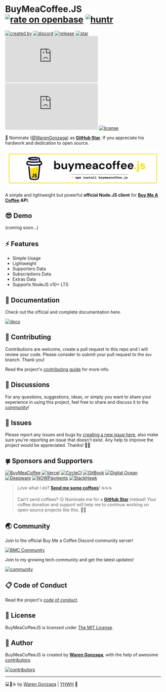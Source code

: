 # BuyMeaCoffee.JS [![rate on openbase](https://badges.openbase.com/js/rating/buymeacoffee.js.svg)](https://openbase.com/js/buymeacoffee.js?utm_source=embedded&utm_medium=badge&utm_campaign=rate-badge) [![huntr](https://cdn.huntr.dev/huntr_security_badge_mono.svg)](https://huntr.dev)

[![created by](https://img.shields.io/badge/created%20by-Waren%20Gonzaga-blue.svg?longCache=true&style=flat-square)](https://github.com/warengonzaga) [![discord](https://img.shields.io/discord/659684980137656340?color=%235865F2&label=discord&logo=discord&logoColor=white&style=flat-square)](https://wrngnz.ga/discord) [![release](https://img.shields.io/github/release/warengonzaga/buymeacoffee.js.svg?style=flat-square)](https://github.com/warengonzaga/buymeacoffee.js/releases) [![star](https://img.shields.io/github/stars/warengonzaga/buymeacoffee.js.svg?style=flat-square)](https://github.com/warengonzaga/buymeacoffee.js/stargazers) ![size](https://img.shields.io/github/size/warengonzaga/buymeacoffee.js/dist/main.js?color=green&style=flat-square) ![npm downloads](https://img.shields.io/npm/dt/buymeacoffee.js?color=red&style=flat-square) [![license](https://img.shields.io/github/license/warengonzaga/buymeacoffee.js.svg?style=flat-square)](https://github.com/warengonzaga/buymeacoffee.js/blob/main/LICENSE)

📢 Nominate ([@WarenGonzaga](https://warengonzaga.com)) as **[GitHub Star](https://stars.github.com/nominate)**. If you appreciate his hardwork and dedication to open source.

[![repo banner](.github/img/repo_banner.png)](https://buymeacoffee.js.org)

A simple and lightweight but powerful **official Node.JS client** for **[Buy Me A Coffee](https://buymeacoff.ee/?via=WarenGonzaga) API**.

## 😎 Demo

(coming soon...)

## ⚡ Features

- Simple Usage
- Lightweight
- Supporters Data
- Subscriptions Data
- Extras Data
- Supports NodeJS v10+ LTS

## 📖 Documentation

Check out the official and complete documentation here.

[![docs](https://img.shields.io/badge/docs-docs.warengonzaga.com/buymeacoffeejs-blue.svg?longCache=true&style=for-the-badge)](https://docs.warengonzaga.com/buymeacoffeejs)

## 🎯 Contributing

Contributions are welcome, create a pull request to this repo and I will review your code. Please consider to submit your pull request to the `dev` branch. Thank you!

Read the project's [contributing guide](./CONTRIBUTING.md) for more info.

## 💬 Discussions

For any questions, suggestions, ideas, or simply you want to share your experience in using this project, feel free to share and discuss it to the [community](https://github.com/warengonzaga/buymeacofee.js/discussions)!

## 🐛 Issues

Please report any issues and bugs by [creating a new issue here](https://github.com/warengonzaga/buymeacoffee.js/issues/new), also make sure you're reporting an issue that doesn't exist. Any help to improve the project would be appreciated. Thanks! 🙏✨

## 🍀 Sponsors and Supporters

[![BuyMeaCoffee](https://img.shields.io/badge/Buymeacoffee-%23FFDD00.svg?&style=for-the-badge&logo=buy-me-a-coffee&logoColor=black)](https://buymeacoff.ee/warengonzaga) [![Vercel](https://img.shields.io/badge/Vercel-%23000.svg?&style=for-the-badge&logo=vercel&logoColor=white)](https://vercel.com) [![CircleCI](https://img.shields.io/badge/CircleCI-%23000.svg?&style=for-the-badge&logo=CircleCI&logoColor=white)](https://vercel.com) [![GitBook](https://img.shields.io/badge/GitBook-%233884FF.svg?&style=for-the-badge&logo=gitbook&logoColor=white)](https://gitbook.io) [![Digital Ocean](https://img.shields.io/badge/Digital%20Ocean-%230080ff.svg?&style=for-the-badge&logo=digitalocean&logoColor=white)](https://digitalocean.com) [![Deepware](https://img.shields.io/badge/deepware-%23cb2653.svg?&style=for-the-badge&logoColor=white)](https://deepware.ai/) [![NOWPayments](https://img.shields.io/badge/NOWPayments-%2364ACFF.svg?&style=for-the-badge&logoColor=white)](https://nowpayments.io) [![StackHawk](https://img.shields.io/badge/Stackhawk-%2300CBC6.svg?&style=for-the-badge&logoColor=white)](https://stackhawk.com)

> Love what I do? **[Send me some coffees](https://warengonzaga.com/donate)**! ☕☕☕
>
> Can't send coffees? 😥 Nominate me for a **[GitHub Star](https://stars.github.com/nominate)** instead!
> Your coffee donation and support will help me to continue working on open-source projects like this. 🙏😇

## 🌏 Community

Join to the official Buy Me a Coffee Discord community server!

[![BMC Community](https://discordapp.com/api/guilds/750619856130539572/widget.png?style=banner3)](https://discord.gg/GFBQvyEJ98)

Join to my growing tech community and get the latest updates!

[![community](https://discordapp.com/api/guilds/694612151444439081/widget.png?style=banner2)](https://wareneutron.com/discord)

## 📋 Code of Conduct

Read the project's [code of conduct](./CODE_OF_CONDUCT.md).

## 📃 License

BuyMeaCoffeeJS is licensed under [The MIT License](https://opensource.org/licenses/MIT).

## 📝 Author

BuyMeaCoffeeJS is created by **[Waren Gonzaga](https://github.com/warengonzaga)**, with the help of awesome [contributors](https://github.com/warengonzaga/buymeacoffee.js/graphs/contributors).

[![contributors](https://contrib.rocks/image?repo=warengonzaga/buymeacoffee.js)](https://github.com/warengonzaga/buymeacoffee.js/graphs/contributors)

---

💻💖☕ by [Waren Gonzaga](https://warengonzaga.com) | [YHWH](https://youtu.be/9vh6Dz9oh8I?t=85) 🙏

